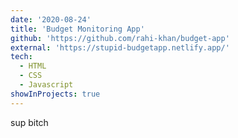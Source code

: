 ```yaml
---
date: '2020-08-24'
title: 'Budget Monitoring App'
github: 'https://github.com/rahi-khan/budget-app'
external: 'https://stupid-budgetapp.netlify.app/'
tech:
  - HTML
  - CSS
  - Javascript
showInProjects: true
---
```


sup bitch
